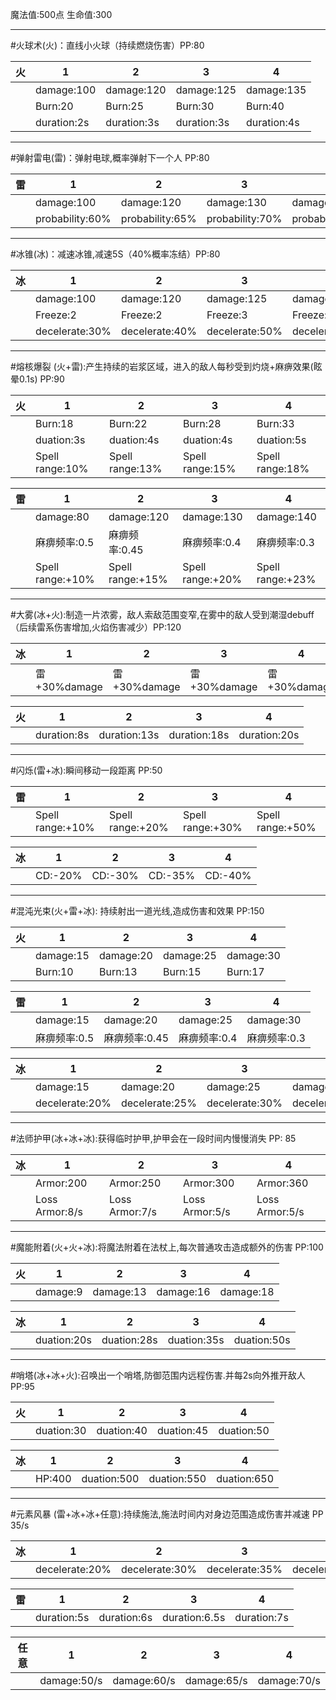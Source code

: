魔法值:500点 生命值:300

---

#火球术(火)：直线小火球（持续燃烧伤害）PP:80

| 火   | 1           | 2           | 3           | 4           |
| --- | ----------- | ----------- | ----------- | ----------- |
|     | damage:100  | damage:120  | damage:125  | damage:135  |
|     | Burn:20     | Burn:25     | Burn:30     | Burn:40     |
|     | duration:2s | duration:3s | duration:3s | duration:4s |

---

#弹射雷电(雷)：弹射电球,概率弹射下一个人 PP:80

| 雷   | 1               | 2               | 3               | 4               |
| --- | --------------- | --------------- | --------------- | --------------- |
|     | damage:100      | damage:120      | damage:130      | damage:150      |
|     | probability:60% | probability:65% | probability:70% | probability:75% |

---

#冰锥(冰)：减速冰锥,减速5S（40%概率冻结）PP:80

| 冰   | 1              | 2              | 3              | 4              |
| --- | -------------- | -------------- | -------------- | -------------- |
|     | damage:100     | damage:120     | damage:125     | damage:135     |
|     | Freeze:2       | Freeze:2       | Freeze:3       | Freeze:4       |
|     | decelerate:30% | decelerate:40% | decelerate:50% | decelerate:50% |

---

#熔核爆裂 (火+雷):产生持续的岩浆区域，进入的敌人每秒受到灼烧+麻痹效果(眩晕0.1s) PP:90

| 火   | 1               | 2               | 3               | 4               |
| --- | --------------- | --------------- | --------------- | --------------- |
|     | Burn:18         | Burn:22         | Burn:28         | Burn:33         |
|     | duation:3s      | duation:4s      | duation:4s      | duation:5s      |
|     | Spell range:10% | Spell range:13% | Spell range:15% | Spell range:18% |

| 雷   | 1                | 2                | 3                | 4                |
| --- | ---------------- | ---------------- | ---------------- | ---------------- |
|     | damage:80        | damage:120       | damage:130       | damage:140       |
|     | 麻痹频率:0.5         | 麻痹频率:0.45        | 麻痹频率:0.4         | 麻痹频率:0.3         |
|     | Spell range:+10% | Spell range:+15% | Spell range:+20% | Spell range:+23% |

---

#大雾(冰+火):制造一片浓雾，敌人索敌范围变窄,在雾中的敌人受到潮湿debuff（后续雷系伤害增加,火焰伤害减少）PP:120

| 冰   | 1           | 2           | 3           | 4           |
| --- | ----------- | ----------- | ----------- | ----------- |
|     | 雷+30%damage | 雷+30%damage | 雷+30%damage | 雷+30%damage |

| 火   | 1           | 2            | 3            | 4            |
| --- | ----------- | ------------ | ------------ | ------------ |
|     | duration:8s | duration:13s | duration:18s | duration:20s |

---

#闪烁(雷+冰):瞬间移动一段距离 PP:50

| 雷   | 1                | 2                | 3                | 4                |
| --- | ---------------- | ---------------- | ---------------- | ---------------- |
|     | Spell range:+10% | Spell range:+20% | Spell range:+30% | Spell range:+50% |

| 冰   | 1       | 2       | 3       | 4       |
| --- | ------- | ------- | ------- | ------- |
|     | CD:-20% | CD:-30% | CD:-35% | CD:-40% |

---

#混沌光束(火+雷+冰): 持续射出一道光线,造成伤害和效果 PP:150

| 火   | 1         | 2         | 3         | 4         |
| --- | --------- | --------- | --------- | --------- |
|     | damage:15 | damage:20 | damage:25 | damage:30 |
|     | Burn:10   | Burn:13   | Burn:15   | Burn:17   |

| 雷   | 1         | 2         | 3         | 4         |
| --- | --------- | --------- | --------- | --------- |
|     | damage:15 | damage:20 | damage:25 | damage:30 |
|     | 麻痹频率:0.5  | 麻痹频率:0.45 | 麻痹频率:0.4  | 麻痹频率:0.3  |

| 冰   | 1              | 2              | 3              | 4              |
| --- | -------------- | -------------- | -------------- | -------------- |
|     | damage:15      | damage:20      | damage:25      | damage:30      |
|     | decelerate:20% | decelerate:25% | decelerate:30% | decelerate:35% |

---

#法师护甲(冰+冰+冰):获得临时护甲,护甲会在一段时间内慢慢消失 PP: 85

| 冰   | 1              | 2              | 3              | 4              |
| --- | -------------- | -------------- | -------------- | -------------- |
|     | Armor:200      | Armor:250      | Armor:300      | Armor:360      |
|     | Loss Armor:8/s | Loss Armor:7/s | Loss Armor:5/s | Loss Armor:5/s |

---

#魔能附着(火+火+冰):将魔法附着在法杖上,每次普通攻击造成额外的伤害 PP:100

| 火   | 1        | 2         | 3         | 4         |
| --- | -------- | --------- | --------- | --------- |
|     | damage:9 | damage:13 | damage:16 | damage:18 |

| 冰   | 1           | 2           | 3           | 4           |
| --- | ----------- | ----------- | ----------- | ----------- |
|     | duation:20s | duation:28s | duation:35s | duation:50s |

---

#哨塔(冰+冰+火):召唤出一个哨塔,防御范围内远程伤害.并每2s向外推开敌人 PP:95

| 火   | 1          | 2          | 3          | 4          |
| --- | ---------- | ---------- | ---------- | ---------- |
|     | duation:30 | duation:40 | duation:45 | duation:50 |

| 冰   | 1      | 2           | 3           | 4           |
| --- | ------ | ----------- | ----------- | ----------- |
|     | HP:400 | duation:500 | duation:550 | duation:650 |

---

#元素风暴 (雷+冰+冰+任意):持续施法,施法时间内对身边范围造成伤害并减速 PP 35/s


| 冰   | 1              | 2              | 3              | 4              |
| --- | -------------- | -------------- | -------------- | -------------- |
|     | decelerate:20% | decelerate:30% | decelerate:35% | decelerate:40% |

| 雷   | 1           | 2           | 3             | 4           |
| --- | ----------- | ----------- | ------------- | ----------- |
|     | duration:5s | duration:6s | duration:6.5s | duration:7s |

| 任意  | 1           | 2           | 3           | 4           |
| --- | ----------- | ----------- | ----------- | ----------- |
|     | damage:50/s | damage:60/s | damage:65/s | damage:70/s |

